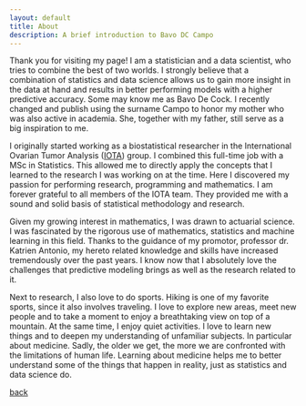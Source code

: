 ```yaml
---
layout: default
title: About
description: A brief introduction to Bavo DC Campo
---
```

Thank you for visiting my page! I am a statistician and a data scientist, who tries to combine the best of two worlds. I strongly believe that a combination of statistics and data science allows us to gain more insight in the data at hand and results in better performing models with a higher predictive accuracy. Some may know me as Bavo De Cock. I recently changed and publish using the surname Campo to honor my mother who was also active in academia. She, together with my father, still serve as a big inspiration to me.

I originally started working as a biostatistical researcher in the International Ovarian Tumor Analysis ([IOTA](https://www.iotagroup.org/)) group. I combined this full-time job with a MSc in Statistics. This allowed me to directly apply the concepts that I learned to the research I was working on at the time. Here I discovered my passion for performing research, programming and mathematics. I am forever grateful to all members of the IOTA team. They provided me with a sound and solid basis of statistical methodology and research.

Given my growing interest in mathematics, I was drawn to actuarial science. I was fascinated by the rigorous use of mathematics, statistics and machine learning in this field. Thanks to the guidance of my promotor, professor dr. Katrien Antonio, my hereto related knowledge and skills have increased tremendously over the past years. I know now that I absolutely love the challenges that predictive modeling brings as well as the research related to it.

Next to research, I also love to do sports. Hiking is one of my favorite sports, since it also involves traveling. I love to explore new areas, meet new people and to take a moment to enjoy a breathtaking view on top of a mountain. At the same time, I enjoy quiet activities. I love to learn new things and to deepen my understanding of unfamiliar subjects. In particular about medicine. Sadly, the older we get, the more we are confronted with the limitations of human life. Learning about medicine helps me to better understand some of the things that happen in reality, just as statistics and data science do.

[back](./)
